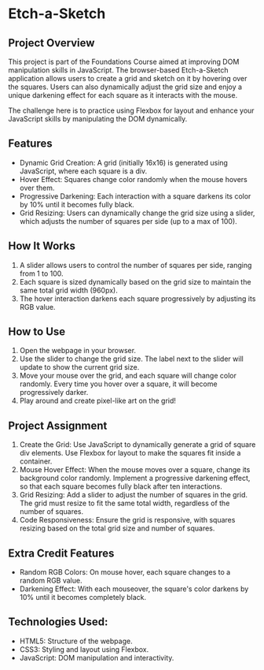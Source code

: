 # Etch-a-Sketch

## Project Overview
This project is part of the Foundations Course aimed at improving DOM manipulation skills in JavaScript. The browser-based Etch-a-Sketch application allows users to create a grid and sketch on it by hovering over the squares. Users can also dynamically adjust the grid size and enjoy a unique darkening effect for each square as it interacts with the mouse.

The challenge here is to practice using Flexbox for layout and enhance your JavaScript skills by manipulating the DOM dynamically.

## Features
- Dynamic Grid Creation: A grid (initially 16x16) is generated using JavaScript, where each square is a div.
- Hover Effect: Squares change color randomly when the mouse hovers over them.
- Progressive Darkening: Each interaction with a square darkens its color by 10% until it becomes fully black.
- Grid Resizing: Users can dynamically change the grid size using a slider, which adjusts the number of squares per side (up to a max of 100).

## How It Works
1. A slider allows users to control the number of squares per side, ranging from 1 to 100.
2. Each square is sized dynamically based on the grid size to maintain the same total grid width (960px).
3. The hover interaction darkens each square progressively by adjusting its RGB value.

## How to Use
1. Open the webpage in your browser.
2. Use the slider to change the grid size. The label next to the slider will update to show the current grid size.
3. Move your mouse over the grid, and each square will change color randomly. Every time you hover over a square, it will become progressively darker.
4. Play around and create pixel-like art on the grid!

## Project Assignment
1. Create the Grid: Use JavaScript to dynamically generate a grid of square div elements. Use Flexbox for layout to make the squares fit inside a container.
2. Mouse Hover Effect: When the mouse moves over a square, change its background color randomly. Implement a progressive darkening effect, so that each square becomes fully black after ten interactions.
3. Grid Resizing: Add a slider to adjust the number of squares in the grid. The grid must resize to fit the same total width, regardless of the number of squares.
4. Code Responsiveness: Ensure the grid is responsive, with squares resizing based on the total grid size and number of squares.

## Extra Credit Features
- Random RGB Colors: On mouse hover, each square changes to a random RGB value.
- Darkening Effect: With each mouseover, the square's color darkens by 10% until it becomes completely black.

## Technologies Used:
- HTML5: Structure of the webpage.
- CSS3: Styling and layout using Flexbox.
- JavaScript: DOM manipulation and interactivity.
